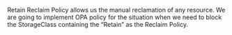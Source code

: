 Retain Reclaim Policy allows us the manual reclamation of any resource. We are going to implement OPA policy for the situation when we need to block the StorageClass containing the “Retain” as the Reclaim Policy. 